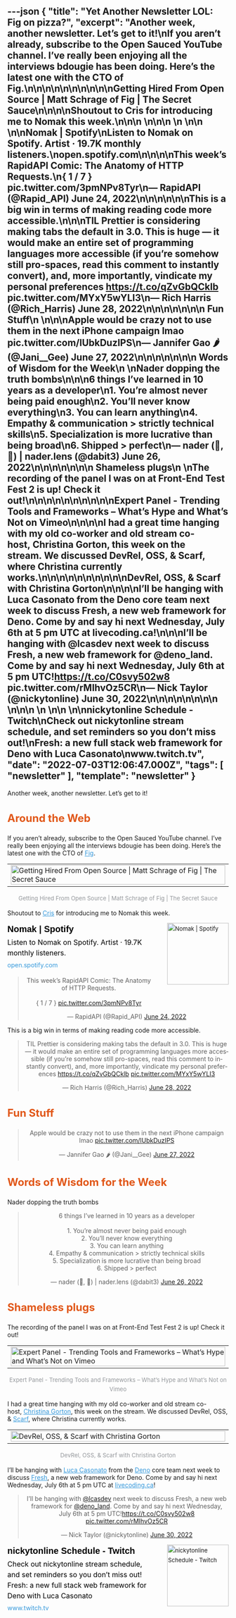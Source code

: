 ---json
{
  "title": "Yet Another Newsletter LOL: Fig on pizza?",
  "excerpt": "Another week, another newsletter. Let’s get to it!\nIf you aren’t already, subscribe to the Open Sauced YouTube channel. I’ve really been enjoying all the interviews bdougie has been doing. Here’s the latest one with the CTO of Fig.\n\n\n\n\n\n\n\n\n\nGetting Hired From Open Source | Matt Schrage of Fig | The Secret Sauce\n\n\n\nShoutout to Cris for introducing me to Nomak this week.\n\n\n          \n\n\n \n          \n\n          \n\nNomak | Spotify\nListen to Nomak on Spotify. Artist · 19.7K monthly listeners.\nopen.spotify.com\n\n\n\nThis week’s RapidAPI Comic: The Anatomy of HTTP Requests.\n{ 1 / 7 } pic.twitter.com/3pmNPv8Tyr\n— RapidAPI (@Rapid_API) June 24, 2022\n\n\n\n\n\nThis is a big win in terms of making reading code more accessible.\n\n\nTIL Prettier is considering making tabs the default in 3.0. This is huge — it would make an entire set of programming languages more accessible (if you’re somehow still pro-spaces, read this comment to instantly convert), and, more importantly, vindicate my personal preferences https://t.co/qZvGbQCklb pic.twitter.com/MYxY5wYLI3\n— Rich Harris (@Rich_Harris) June 28, 2022\n\n\n\n\n\n\n      Fun Stuff\n    \n\n\nApple would be crazy not to use them in the next iPhone campaign lmao pic.twitter.com/lUbkDuzIPS\n— Jannifer Gao 🌶 (@Jani__Gee) June 27, 2022\n\n\n\n\n\n\n      Words of Wisdom for the Week\n    \nNader dopping the truth bombs\n\n\n6 things I’ve learned in 10 years as a developer\n1. You’re almost never being paid enough\n2. You’ll never know everything\n3. You can learn anything\n4. Empathy & communication > strictly technical skills\n5. Specialization is more lucrative than being broad\n6. Shipped > perfect\n— nader (🧱, 🚀) | nader.lens (@dabit3) June 26, 2022\n\n\n\n\n\n\n      Shameless plugs\n    \nThe recording of the panel I was on at Front-End Test Fest 2 is up! Check it out!\n\n\n\n\n\n\n\n\n\nExpert Panel - Trending Tools and Frameworks – What’s Hype and What’s Not on Vimeo\n\n\n\nI had a great time hanging with my old co-worker and old stream co-host, Christina Gorton, this week on the stream. We discussed DevRel, OSS, & Scarf, where Christina currently works.\n\n\n\n\n\n\n\n\n\nDevRel, OSS, & Scarf with Christina Gorton\n\n\n\nI’ll be hanging with Luca Casonato from the Deno core team next week to discuss Fresh, a new web framework for Deno. Come by and say hi next Wednesday, July 6th at 5 pm UTC at livecoding.ca!\n\n\nI’ll be hanging with @lcasdev next week to discuss Fresh, a new web framework for @deno_land. Come by and say hi next Wednesday, July 6th at 5 pm UTC!https://t.co/C0svy502w8 pic.twitter.com/rMIhvOz5CR\n— Nick Taylor (@nickytonline) June 30, 2022\n\n\n\n\n\n\n\n          \n\n\n \n          \n\n          \n\nnickytonline Schedule - Twitch\nCheck out nickytonline stream schedule, and set reminders so you don’t miss out!\nFresh: a new full stack web framework for Deno with Luca Casonato\nwww.twitch.tv",
  "date": "2022-07-03T12:06:47.000Z",
  "tags": [
    "newsletter"
  ],
  "template": "newsletter"
}
---

<p>Another week, another newsletter. Let’s get to it!</p>

<h2 class="header-text" style="cursor:auto;color:#030A10;font-family:-apple-system,BlinkMacSystemFont,'Segoe UI',Helvetica,sans-serif;font-size:24px;font-weight:700;line-height:32px;text-align:left;color: #E15718;">
      Around the Web
    </h2>

<p>If you aren’t already, subscribe to the Open Sauced YouTube channel. I’ve really been enjoying all the interviews bdougie has been doing. Here’s the latest one with the CTO of <a href="https://fig.io?utm_campaign=Yet%20Another%20Newsletter%20LOL&amp;utm_medium=email&amp;utm_source=Revue%20newsletter" style="color:#3498DB;text-decoration:underline;" target="_blank">Fig</a>.</p>

<tbody><tr><td align="center" style="word-break:break-word;font-size:0px;padding:0px;"><table align="center" border="0" cellpadding="0" cellspacing="0" role="presentation" style="border-collapse:collapse;border-spacing:0px;"><tbody><tr><td style="width:650px;">
<a href="https://www.youtube.com/watch?utm_campaign=Yet%20Another%20Newsletter%20LOL&amp;utm_medium=email&amp;utm_source=Revue%20newsletter&amp;v=UUvhwB29NMk" target="_blank">
<img alt="Getting Hired From Open Source | Matt Schrage of Fig | The Secret Sauce" height="auto" src="https://s3.amazonaws.com/revue/items/images/016/641/402/mail/maxresdefault.jpg?1656362754" style="border:none;border-radius:0;display:block;outline:none;text-decoration:none;width:100%;height:auto;" title="Getting Hired From Open Source | Matt Schrage of Fig | The Secret Sauce" width="600"/>
</a></td></tr></tbody></table></td></tr><tr><td align="center" style="word-break:break-word;font-size:0px;padding:0px;padding-top:16px;"><div style="cursor:auto;color:#95989C;font-family:-apple-system,BlinkMacSystemFont,'Segoe UI',Helvetica,sans-serif;font-weight:400;font-size:13px;line-height:21px;text-align:center;">Getting Hired From Open Source | Matt Schrage of Fig | The Secret Sauce</div></td></tr></tbody>

<p>Shoutout to <a href="https://twitter.com/rcmtcristian/?utm_campaign=Yet%20Another%20Newsletter%20LOL&amp;utm_medium=email&amp;utm_source=Revue%20newsletter" style="color:#3498DB;text-decoration:underline;" target="_blank">Cris</a> for introducing me to Nomak this week.</p>

<tr><td align="left" style="word-break:break-word;font-size:0px;padding:0px;"><div style="cursor:auto;color:#3B424B;font-family:-apple-system,BlinkMacSystemFont,'Segoe UI',Helvetica,sans-serif;font-size:13px;font-weight: 400;line-height:22px;text-align:left;">
<!--[if mso]>
          <table border="0" cellpadding="0" cellspacing="0" width="140" align="right" style="width:140px;"><tr><td style="padding:0 0 30px 30px;">
          <![endif]-->
<a href="https://open.spotify.com/artist/6XrpG3fOQBXzVBYjQUrsGv?si=5EucnTOSQe2VVMTGGK2uDg&amp;utm_campaign=Yet%20Another%20Newsletter%20LOL&amp;utm_medium=email&amp;utm_source=Revue%20newsletter" style="text-decoration: none;" target="_blank">
<img align="right" alt="Nomak | Spotify" class="link-image" height="140" src="https://s3.amazonaws.com/revue/items/images/016/662/434/thumb/ab6761610000e5eb1e53915699ef25f82df13bd5?1656474521" style="padding-left: 30px; padding-bottom: 36px;border:none;border-radius:0;outline:none;text-decoration:none;" width="140"/>
</a> <!--[if mso]>
          </td></tr></table>
          <![endif]-->
<div>
<div class="link-title" style="padding-bottom: 4px;font-weight:700;font-family:Helvetica,-apple-system,BlinkMacSystemFont,Segoe UI,sans-serif;color: #000000;font-size:20px;line-height:28px;"><a href="https://open.spotify.com/artist/6XrpG3fOQBXzVBYjQUrsGv?si=5EucnTOSQe2VVMTGGK2uDg&amp;utm_campaign=Yet%20Another%20Newsletter%20LOL&amp;utm_medium=email&amp;utm_source=Revue%20newsletter" style="color: #000000;text-decoration: none;" target="_blank">Nomak | Spotify</a></div>
<div class="serif small-text link-description" style="padding-bottom: 4px;font-family:-apple-system,BlinkMacSystemFont,'Segoe UI',Helvetica,sans-serif;font-weight:400;font-size:16px;line-height:24px;color: #000000;"><div class="revue-p" style="margin:0;">Listen to Nomak on Spotify. Artist · 19.7K monthly listeners.</div>
</div>
<div class="link-url" style="font-family:-apple-system,BlinkMacSystemFont,'Segoe UI',Helvetica,sans-serif;font-weight:400;font-size:14px;line-height:24px;"><a href="https://open.spotify.com/artist/6XrpG3fOQBXzVBYjQUrsGv?si=5EucnTOSQe2VVMTGGK2uDg&amp;utm_campaign=Yet%20Another%20Newsletter%20LOL&amp;utm_medium=email&amp;utm_source=Revue%20newsletter" style="color: #3498DB;text-decoration:none;font-weight:400;" target="_blank">open.spotify.com</a></div>
</div>
</div></td></tr>

<p><html><body><div><blockquote align="center" class="twitter-tweet" data-dnt="true"><p dir="ltr" lang="en">This week’s RapidAPI Comic: The Anatomy of HTTP Requests.<br/><br/>{ 1 / 7 } <a href="https://t.co/3pmNPv8Tyr">pic.twitter.com/3pmNPv8Tyr</a></p>— RapidAPI (@Rapid_API) <a href="https://twitter.com/Rapid_API/status/1540318725970198528?ref_src=twsrc%5Etfw">June 24, 2022</a></blockquote></p>
<script async="" charset="utf-8" src="https://platform.twitter.com/widgets.js"></script>
<p></div></body></html></p>
<p>This is a big win in terms of making reading code more accessible.</p>

<p><html><body><div><blockquote align="center" class="twitter-tweet" data-dnt="true"><p dir="ltr" lang="en">TIL Prettier is considering making tabs the default in 3.0. This is huge — it would make an entire set of programming languages more accessible (if you&rsquo;re somehow still pro-spaces, read this comment to instantly convert), and, more importantly, vindicate my personal preferences <a href="https://t.co/qZvGbQCklb">https://t.co/qZvGbQCklb</a> <a href="https://t.co/MYxY5wYLI3">pic.twitter.com/MYxY5wYLI3</a></p>— Rich Harris (@Rich_Harris) <a href="https://twitter.com/Rich_Harris/status/1541761871585464323?ref_src=twsrc%5Etfw">June 28, 2022</a></blockquote></p>
<script async="" charset="utf-8" src="https://platform.twitter.com/widgets.js"></script>
<p></div></body></html></p>
<h2 class="header-text" style="cursor:auto;color:#030A10;font-family:-apple-system,BlinkMacSystemFont,'Segoe UI',Helvetica,sans-serif;font-size:24px;font-weight:700;line-height:32px;text-align:left;color: #E15718;">
      Fun Stuff
    </h2>

<p><html><body><div><blockquote align="center" class="twitter-tweet" data-dnt="true"><p dir="ltr" lang="en">Apple would be crazy not to use them in the next iPhone campaign lmao <a href="https://t.co/lUbkDuzIPS">pic.twitter.com/lUbkDuzIPS</a></p>— Jannifer Gao 🌶 (@Jani__Gee) <a href="https://twitter.com/Jani__Gee/status/1541425313317625858?ref_src=twsrc%5Etfw">June 27, 2022</a></blockquote></p>
<script async="" charset="utf-8" src="https://platform.twitter.com/widgets.js"></script>
<p></div></body></html></p>
<h2 class="header-text" style="cursor:auto;color:#030A10;font-family:-apple-system,BlinkMacSystemFont,'Segoe UI',Helvetica,sans-serif;font-size:24px;font-weight:700;line-height:32px;text-align:left;color: #E15718;">
      Words of Wisdom for the Week
    </h2>

<p>Nader dopping the truth bombs</p>

<p><html><body><div><blockquote align="center" class="twitter-tweet" data-dnt="true"><p dir="ltr" lang="en">6 things I&rsquo;ve learned in 10 years as a developer<br/><br/>1. You&rsquo;re almost never being paid enough<br/>2. You&rsquo;ll never know everything<br/>3. You can learn anything<br/>4. Empathy &amp; communication &gt; strictly technical skills<br/>5. Specialization is more lucrative than being broad<br/>6. Shipped &gt; perfect</p>— nader (🧱, 🚀) | nader.lens (@dabit3) <a href="https://twitter.com/dabit3/status/1541184992000331776?ref_src=twsrc%5Etfw">June 26, 2022</a></blockquote></p>
<script async="" charset="utf-8" src="https://platform.twitter.com/widgets.js"></script>
<p></div></body></html></p>
<h2 class="header-text" style="cursor:auto;color:#030A10;font-family:-apple-system,BlinkMacSystemFont,'Segoe UI',Helvetica,sans-serif;font-size:24px;font-weight:700;line-height:32px;text-align:left;color: #E15718;">
      Shameless plugs
    </h2>

<p>The recording of the panel I was on at Front-End Test Fest 2 is up! Check it out!</p>

<tbody><tr><td align="center" style="word-break:break-word;font-size:0px;padding:0px;"><table align="center" border="0" cellpadding="0" cellspacing="0" role="presentation" style="border-collapse:collapse;border-spacing:0px;"><tbody><tr><td style="width:650px;">
<a href="https://vimeo.com/724340575?utm_campaign=Yet%20Another%20Newsletter%20LOL&amp;utm_medium=email&amp;utm_source=Revue%20newsletter" target="_blank">
<img alt="Expert Panel - Trending Tools and Frameworks – What’s Hype and What’s Not on Vimeo" height="auto" src="https://s3.amazonaws.com/revue/items/images/016/660/639/mail/overlay?1656466623" style="border:none;border-radius:0;display:block;outline:none;text-decoration:none;width:100%;height:auto;" title="Expert Panel - Trending Tools and Frameworks – What’s Hype and What’s Not on Vimeo" width="600"/>
</a></td></tr></tbody></table></td></tr><tr><td align="center" style="word-break:break-word;font-size:0px;padding:0px;padding-top:16px;"><div style="cursor:auto;color:#95989C;font-family:-apple-system,BlinkMacSystemFont,'Segoe UI',Helvetica,sans-serif;font-weight:400;font-size:13px;line-height:21px;text-align:center;">Expert Panel - Trending Tools and Frameworks – What’s Hype and What’s Not on Vimeo</div></td></tr></tbody>

<p>I had a great time hanging with my old co-worker and old stream co-host, <a href="https://www.linkedin.com/in/ACoAAB8eah8Bos86jdhVaON-BsWVwftrPRvDcQQ?utm_campaign=Yet%20Another%20Newsletter%20LOL&amp;utm_medium=email&amp;utm_source=Revue%20newsletter" style="color:#3498DB;text-decoration:underline;" target="_blank">Christina Gorton</a>, this week on the stream. We discussed DevRel, OSS, &amp; <a href="https://www.linkedin.com/company/scarf-sh/?utm_campaign=Yet%20Another%20Newsletter%20LOL&amp;utm_medium=email&amp;utm_source=Revue%20newsletter" style="color:#3498DB;text-decoration:underline;" target="_blank">Scarf</a>, where Christina currently works.</p>

<tbody><tr><td align="center" style="word-break:break-word;font-size:0px;padding:0px;"><table align="center" border="0" cellpadding="0" cellspacing="0" role="presentation" style="border-collapse:collapse;border-spacing:0px;"><tbody><tr><td style="width:650px;">
<a href="https://www.youtube.com/watch?utm_campaign=Yet%20Another%20Newsletter%20LOL&amp;utm_medium=email&amp;utm_source=Revue%20newsletter&amp;v=7N--Ias4p_k" target="_blank">
<img alt="DevRel, OSS, &amp; Scarf with Christina Gorton" height="auto" src="https://s3.amazonaws.com/revue/items/images/016/687/217/mail/hqdefault.jpg?1656593183" style="border:none;border-radius:0;display:block;outline:none;text-decoration:none;width:100%;height:auto;" title="DevRel, OSS, &amp; Scarf with Christina Gorton" width="600"/>
</a></td></tr></tbody></table></td></tr><tr><td align="center" style="word-break:break-word;font-size:0px;padding:0px;padding-top:16px;"><div style="cursor:auto;color:#95989C;font-family:-apple-system,BlinkMacSystemFont,'Segoe UI',Helvetica,sans-serif;font-weight:400;font-size:13px;line-height:21px;text-align:center;">DevRel, OSS, &amp; Scarf with Christina Gorton</div></td></tr></tbody>

<p>I’ll be hanging with <a href="https://twitter.com/lcasdev?utm_campaign=Yet%20Another%20Newsletter%20LOL&amp;utm_medium=email&amp;utm_source=Revue%20newsletter" style="color:#3498DB;text-decoration:underline;" target="_blank">Luca Casonato</a> from the <a href="https://www.linkedin.com/company/deno/?utm_campaign=Yet%20Another%20Newsletter%20LOL&amp;utm_medium=email&amp;utm_source=Revue%20newsletter" style="color:#3498DB;text-decoration:underline;" target="_blank">Deno</a> core team next week to discuss <a href="https://fresh.deno.dev/?utm_campaign=Yet%20Another%20Newsletter%20LOL&amp;utm_medium=email&amp;utm_source=Revue%20newsletter" style="color:#3498DB;text-decoration:underline;" target="_blank">Fresh</a>, a new web framework for Deno. Come by and say hi next Wednesday, July 6th at 5 pm UTC at <a href="https://livecoding.ca/?utm_campaign=Yet%20Another%20Newsletter%20LOL&amp;utm_medium=email&amp;utm_source=Revue%20newsletter" style="color:#3498DB;text-decoration:underline;" target="_blank">livecoding.ca</a>!</p>

<p><html><body><div><blockquote align="center" class="twitter-tweet" data-dnt="true"><p dir="ltr" lang="en">I&rsquo;ll be hanging with <a href="https://twitter.com/lcasdev?ref_src=twsrc%5Etfw">@lcasdev</a> next week to discuss Fresh, a new web framework for <a href="https://twitter.com/deno_land?ref_src=twsrc%5Etfw">@deno_land</a>. Come by and say hi next Wednesday, July 6th at 5 pm UTC!<a href="https://t.co/C0svy502w8">https://t.co/C0svy502w8</a> <a href="https://t.co/rMIhvOz5CR">pic.twitter.com/rMIhvOz5CR</a></p>— Nick Taylor (@nickytonline) <a href="https://twitter.com/nickytonline/status/1542296864321683457?ref_src=twsrc%5Etfw">June 30, 2022</a></blockquote></p>
<script async="" charset="utf-8" src="https://platform.twitter.com/widgets.js"></script>
<p></div></body></html></p>
<tr><td align="left" style="word-break:break-word;font-size:0px;padding:0px;"><div style="cursor:auto;color:#3B424B;font-family:-apple-system,BlinkMacSystemFont,'Segoe UI',Helvetica,sans-serif;font-size:13px;font-weight: 400;line-height:22px;text-align:left;">
<!--[if mso]>
          <table border="0" cellpadding="0" cellspacing="0" width="140" align="right" style="width:140px;"><tr><td style="padding:0 0 30px 30px;">
          <![endif]-->
<a href="https://www.twitch.tv/nickytonline/schedule?segmentID=85170916-c1b0-45b8-aeac-a3d6cb604a10&amp;utm_campaign=Yet%20Another%20Newsletter%20LOL&amp;utm_medium=email&amp;utm_source=Revue%20newsletter" style="text-decoration: none;" target="_blank">
<img align="right" alt="nickytonline Schedule - Twitch" class="link-image" height="140" src="https://s3.amazonaws.com/revue/items/images/016/687/243/thumb/21b625c8-058a-4fc1-8a6a-4f334f84300a-profile_image-300x300.png?1656593266" style="padding-left: 30px; padding-bottom: 36px;border:none;border-radius:0;outline:none;text-decoration:none;" width="140"/>
</a> <!--[if mso]>
          </td></tr></table>
          <![endif]-->
<div>
<div class="link-title" style="padding-bottom: 4px;font-weight:700;font-family:Helvetica,-apple-system,BlinkMacSystemFont,Segoe UI,sans-serif;color: #000000;font-size:20px;line-height:28px;"><a href="https://www.twitch.tv/nickytonline/schedule?segmentID=85170916-c1b0-45b8-aeac-a3d6cb604a10&amp;utm_campaign=Yet%20Another%20Newsletter%20LOL&amp;utm_medium=email&amp;utm_source=Revue%20newsletter" style="color: #000000;text-decoration: none;" target="_blank">nickytonline Schedule - Twitch</a></div>
<div class="serif small-text link-description" style="padding-bottom: 4px;font-family:-apple-system,BlinkMacSystemFont,'Segoe UI',Helvetica,sans-serif;font-weight:400;font-size:16px;line-height:24px;color: #000000;"><div class="revue-p" style="margin:0;">Check out nickytonline stream schedule, and set reminders so you don’t miss out!</div><div class="revue-p" style="margin:0;">Fresh: a new full stack web framework for Deno with Luca Casonato</div>
</div>
<div class="link-url" style="font-family:-apple-system,BlinkMacSystemFont,'Segoe UI',Helvetica,sans-serif;font-weight:400;font-size:14px;line-height:24px;"><a href="https://www.twitch.tv/nickytonline/schedule?segmentID=85170916-c1b0-45b8-aeac-a3d6cb604a10&amp;utm_campaign=Yet%20Another%20Newsletter%20LOL&amp;utm_medium=email&amp;utm_source=Revue%20newsletter" style="color: #3498DB;text-decoration:none;font-weight:400;" target="_blank">www.twitch.tv</a></div>
</div>
</div></td></tr>
